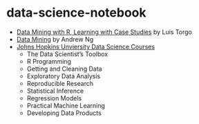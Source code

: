 data-science-notebook
=====================

- [Data Mining with R, Learning with Case Studies](dmwr/README.md) by Luis Torgo
- [Data Mining](coursera-ml/README.md) by Andrew Ng
- [Johns Hopkins Unviersity Data Science Courses](https://github.com/helio9cn/jhu-data-science/)
  - The Data Scientist’s Toolbox
  - R Programming
  - Getting and Cleaning Data
  - Exploratory Data Analysis
  - Reproducible Research
  - Statistical Inference
  - Regression Models
  - Practical Machine Learning
  - Developing Data Products
